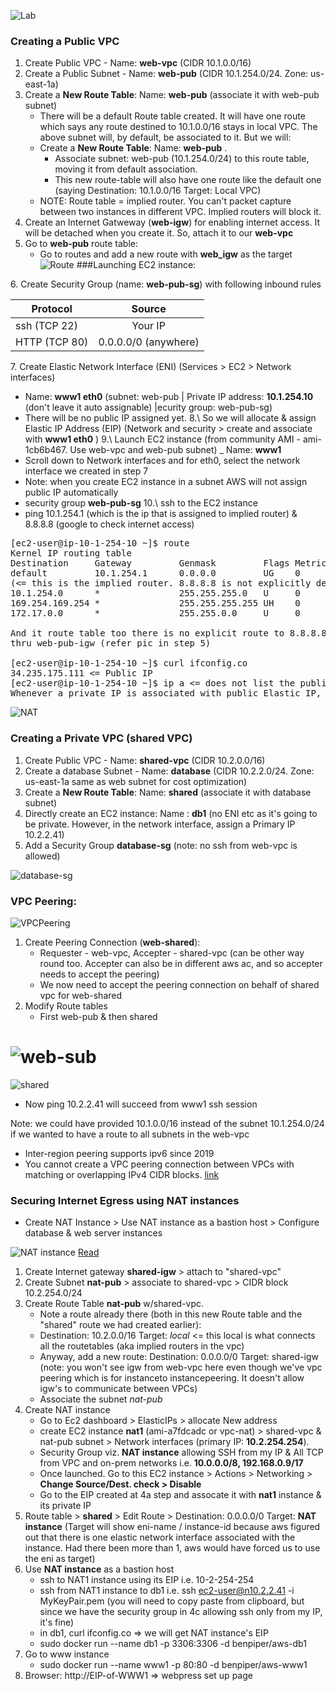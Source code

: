 
![Lab](ps/01-TwoVPCs.PNG)
### Creating a Public VPC
1. Create Public VPC - Name: __web-vpc__ (CIDR 10.1.0.0/16)
2. Create a Public Subnet - Name: __web-pub__ (CIDR 10.1.254.0/24. Zone: us-east-1a)
3. Create a __New Route Table__: Name: __web-pub__ (associate it with web-pub subnet)
     - There will be a default Route table created. It will have one route which says any route destined to 10.1.0.0/16 stays in local VPC. The above subnet will, by default, be associated to it. But we will:
     - Create a __New Route Table__: Name: __web-pub__ . 
       - Associate subnet: web-pub (10.1.254.0/24) to this route table, moving it from default association.
       - This new route-table will also have one route like the default one (saying Destination: 10.1.0.0/16 Target: Local VPC)
     - NOTE: Route table = implied router. You can't packet capture between two instances in different VPC. Implied routers will block it.
4. Create an Internet Gatweway (__web-igw__) for enabling internet access. It will be detached when you create it. So, attach it to our __web-vpc__
5. Go to __web-pub__ route table:
     - Go to routes and add a new route with __web_igw__ as the target 
 ![Route](ps/03-RouteTableAssociation.PNG)
 ###Launching EC2 instance: 

6\. Create Security Group (name: __web-pub-sg__) with following inbound rules
  
  | Protocol| Source|
  | ------------- |:-------------:| 
  | ssh (TCP 22)  | Your IP | 
  | HTTP (TCP 80) | 0.0.0.0/0 (anywhere)|
  

7\. Create Elastic Network Interface (ENI) (Services > EC2 > Network interfaces)
   - Name: __www1 eth0__ (subnet: web-pub | Private IP address: __10.1.254.10__ (don't leave it auto assignable) |ecurity group: web-pub-sg) 
   - There will be no public IP assigned yet. 
 8.\ So we will allocate & assign Elastic IP Address (EIP) (Network and security > create and associate with __www1 eth0__ )
 9.\ Launch EC2 instance (from community AMI - ami-1cb6b467. Use web-vpc and web-pub subnet)
  _ Name: __www1__
  - Scroll down to Network interfaces and for eth0, select the network interface we created in step 7
  - Note: when you create EC2 instance in a subnet AWS will not assign public IP automatically
  - security group __web-pub-sg__
 10.\ ssh to the EC2 instance
   - ping 10.1.254.1 (which is the ip that is assigned to implied router) & 8.8.8.8 (google to check internet access)
<pre>
[ec2-user@ip-10-1-254-10 ~]$ route
Kernel IP routing table
Destination     Gateway         Genmask         Flags Metric Ref    Use Iface
default         10.1.254.1      0.0.0.0         UG    0      0        0 eth0 
(<= this is the implied router. 8.8.8.8 is not explicitly defined, so use this route)
10.1.254.0      *               255.255.255.0   U     0      0        0 eth0
169.254.169.254 *               255.255.255.255 UH    0      0        0 eth0
172.17.0.0      *               255.255.0.0     U     0      0        0 docker0

And it route table too there is no explicit route to 8.8.8.8 so it uses the route
thru web-pub-igw (refer pic in step 5)

[ec2-user@ip-10-1-254-10 ~]$ curl ifconfig.co
34.235.175.111 <= Public IP
[ec2-user@ip-10-1-254-10 ~]$ ip a <= does not list the public IP. Therefore, Network Address Translation (NAT) must be kicking in
Whenever a private IP is associated with public Elastic IP, a NAT translation occurs. This is a very scalable solution
</pre>
![NAT](ps/04-NAT.PNG)

### Creating a Private VPC (shared VPC)
1. Create Public VPC - Name: __shared-vpc__ (CIDR 10.2.0.0/16)
2. Create a database Subnet - Name: __database__ (CIDR 10.2.2.0/24. Zone: us-east-1a same as web subnet for cost optimization)
3. Create a __New Route Table__: Name: __shared__ (associate it with database subnet)
4. Directly create an EC2 instance: Name : __db1__ (no ENI etc as it's going to be private. However, in the network interface, assign a Primary IP 10.2.2.41)
5. Add a Security Group __database-sg__ (note: no ssh from web-vpc is allowed)

 ![database-sg](ps/04-NAT.PNG)
 
 ### VPC Peering:
 
 ![VPCPeering](ps/05-VPCPeering.PNG)
 
 1. Create Peering Connection (__web-shared__):
     - Requester - web-vpc, Accepter - shared-vpc (can be other way round too. Accepter can also be in different aws ac, and so accepter needs to accept the peering)
     - We now need to accept the peering connection on behalf of shared vpc for web-shared
  2. Modify Route tables 
        - First web-pub & then shared

![web-sub](ps/06-RoutePCX1.PNG)
==
![shared](ps/07-RoutePCX2.PNG)

- Now ping 10.2.2.41 will succeed from www1 ssh session

Note: we could have provided 10.1.0.0/16 instead of the subnet 10.1.254.0/24 if we wanted to have a route to all subnets in the web-vpc

- Inter-region peering supports ipv6 since 2019
- You cannot create a VPC peering connection between VPCs with matching or overlapping IPv4 CIDR blocks. [link](https://docs.aws.amazon.com/vpc/latest/peering/invalid-peering-configurations.html)

### Securing Internet Egress using NAT instances 
-  Create NAT Instance > Use NAT instance as a bastion host > Configure database & web server instances

![NAT instance](ps/08-NAT-instance.PNG)
[Read](https://docs.aws.amazon.com/vpc/latest/userguide/VPC_NAT_Instance.html#basics)

1. Create Internet gateway __shared-igw__ > attach to "shared-vpc"
2. Create Subnet __nat-pub__ > associate to shared-vpc > CIDR block 10.2.254.0/24
3. Create Route Table __nat-pub__ w/shared-vpc.
   - Note a route already there (both in this new Route table and the "shared" route we had created earlier):
   - Destination: 10.2.0.0/16 Target: _local_ <= this local is what connects all the routetables (aka implied routers in the vpc)
   - Anyway, add a new route: Destination: 0.0.0.0/0 Target: shared-igw (note: you won't see igw from web-vpc here even though we've vpc peering which is for instanceto instancepeering. It doesn't allow igw's to communicate between VPCs)
   - Associate the subnet _nat-pub_
 4. Create NAT instance
    - Go to Ec2 dashboard > ElasticIPs > allocate New address
    - create EC2 instance __nat1__ (ami-a7fdcadc or vpc-nat) > shared-vpc & nat-pub subnet > Network interfaces (primary IP: __10.2.254.254__). 
    - Security Group viz. __NAT instance__ allowing SSH from my IP & All TCP from VPC and on-prem networks i.e. __10.0.0.0/8, 192.168.0.9/17__
    - Once launched. Go to this EC2 instance > Actions > Networking >  __Change Source/Dest. check > Disable__ 
    - Go to the EIP created at 4a step and assocate it with __nat1__ instance & its private IP
 5. Route table > __shared__ >  Edit Route > Destination: 0.0.0.0/0   Target: __NAT instance__ (Target will show eni-name / instance-id because aws figured out that there is one elastic network interface associated with the instance. Had there been more than 1, aws would have forced us to use the eni as target)
 6. Use __NAT instance__ as a bastion host
    - ssh to NAT1 instance using its EIP i.e. 10-2-254-254
    - ssh from NAT1 instance to db1 i.e. ssh ec2-user@n10.2.2.41 -i MyKeyPair.pem (you will need to copy paste from clipboard, but since we have the security group in 4c allowing ssh only from my IP, it's fine)
    - in db1, curl ifconfig.co => we will get NAT instance's EIP
    - sudo docker run --name db1 -p 3306:3306 -d benpiper/aws-db1
 7. Go to www instance
    - sudo docker run --name www1 -p 80:80 -d benpiper/aws-www1
 8. Browser: http://EIP-of-WWW1 => webpress set up page
    
